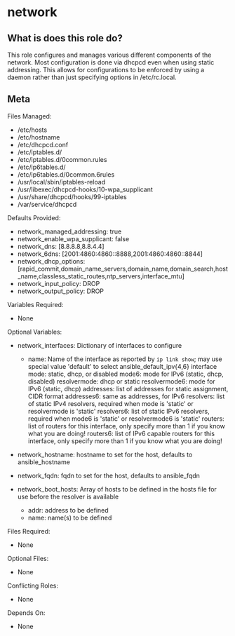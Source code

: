 network
=======


What is does this role do?
--------------------------

This role configures and manages various different components of the
network.  Most configuration is done via dhcpcd even when using static
addressing.  This allows for configurations to be enforced by using a
daemon rather than just specifying options in /etc/rc.local.


Meta
----

Files Managed:
  * /etc/hosts
  * /etc/hostname
  * /etc/dhcpcd.conf
  * /etc/iptables.d/
  * /etc/iptables.d/0common.rules
  * /etc/ip6tables.d/
  * /etc/ip6tables.d/0common.6rules
  * /usr/local/sbin/iptables-reload
  * /usr/libexec/dhcpcd-hooks/10-wpa_supplicant
  * /usr/share/dhcpcd/hooks/99-iptables
  * /var/service/dhcpcd

Defaults Provided:
  * network_managed_addressing: true
  * network_enable_wpa_supplicant: false
  * network_dns: [8.8.8.8,8.8.4.4]
  * network_6dns: [2001:4860:4860::8888,2001:4860:4860::8844]
  * network_dhcp_options: [rapid_commit,domain_name_servers,domain_name,domain_search,host_name,classless_static_routes,ntp_servers,interface_mtu]
  * network_input_policy: DROP
  * network_output_policy: DROP

Variables Required:
  * None

Optional Variables:
  * network_interfaces: Dictionary of interfaces to configure
      - name: Name of the interface as reported by `ip link show`; may use special value 'default' to select ansible_default_ipv{4,6} interface
        mode: static, dhcp, or disabled
        mode6: mode for IPv6 (static, dhcp, disabled)
        resolvermode: dhcp or static
        resolvermode6: mode for IPv6 (static, dhcp)
        addresses: list of addresses for static assignment, CIDR format
        addresses6: same as addresses, for IPv6
        resolvers: list of static IPv4 resolvers, required when mode is 'static' or resolvermode is 'static'
        resolvers6: list of static IPv6 resolvers, required when mode6 is 'static' or resolvermode6 is 'static'
        routers: list of routers for this interface, only specify more than 1 if you know what you are doing!
        routers6: list of IPv6 capable routers for this interface, only specify more than 1 if you know what you are doing!

  * network_hostname: hostname to set for the host, defaults to ansible_hostname
  * network_fqdn: fqdn to set for the host, defaults to ansible_fqdn
  * network_boot_hosts: Array of hosts to be defined in the hosts file for use before the resolver is available
    - addr: address to be defined
    - name: name(s) to be defined

Files Required:
  * None

Optional Files:
  * None

Conflicting Roles:
  * None

Depends On:
  * None
